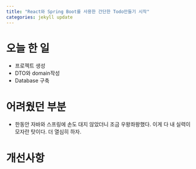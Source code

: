 ```yaml
---
title: "React와 Spring Boot를 사용한 간단한 Todo만들기 시작"
categories: jekyll update
---
```


# 오늘 한 일

- 프로젝트 생성
- DTO와 domain작성
- Database 구축

# 어려웠던 부분

- 한동안 자바와 스프링에 손도 대지 않았더니 조금 우왕좌왕했다. 이게 다 내 실력이 모자란 탓이다. 더 열심히 하자.

# 개선사항
